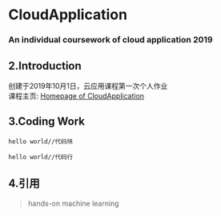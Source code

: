 # CloudApplication  
### An individual coursework of cloud application 2019  

## 2.Introduction  
创建于2019年10月1日，云应用课程第一次个人作业  
课程主页: [Homepage of CloudApplication](https://secure.ecs.soton.ac.uk/module/1920/COMP6244/38703/)  

## 3.Coding Work  
```
hello world//代码块
```
`hello world//代码行`  

## 4.引用  
> hands-on machine learning

